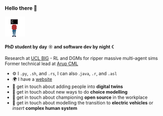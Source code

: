### Hello there 👋 

![](resources/se.gif)

#### PhD student by day ☼ and software dev by night ☾

Research at [UCL BIG](https://www.ucl.ac.uk/civil-environmental-geomatic-engineering/research/groups-centres-and-sections/behaviour-infrastructure-grouphttps://medicare.pt?ref=github-caneco) - RL and DGMs for ripper massive multi-agent sims<br>
Former technical lead at [Arup CML](https://laracon.eu?ref=github-canecohttps://medium.com/arupcitymodelling)<br>

- ⚙️ I `.py`, `.sh`, and `.rs`, I can also .`java`, `.r`, and `.asl`
- 🌍 I have a [website](https://fredshone.github.io)
- 💬 get in touch about adding people into **digital twins**
- 💬 get in touch about new ways to do **choice modelling** 
- 💬 get in touch about championing **open source** in the workplace
- 💬 get in touch about modelling the transition to **electric vehicles** or _insert_ **complex human system**